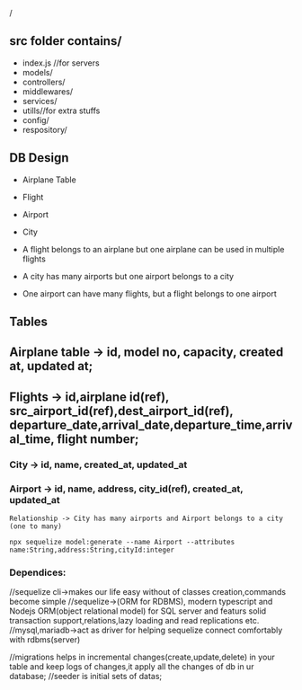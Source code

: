 /
## src folder contains/
   -  index.js //for servers
   -  models/
   -  controllers/
   -   middlewares/
   -  services/
   -  utills//for extra stuffs
   -  config/
   -  respository/


<!--  -->


## DB Design
  - Airplane Table
  - Flight
  - Airport
  - City 

  - A flight belongs to an airplane but one airplane can be used in multiple flights
  - A city has many airports but one airport belongs to a city
  - One airport can have many flights, but a flight belongs to one airport


  
## Tables

## Airplane table -> id, model no, capacity, created at, updated at;
## Flights -> id,airplane id(ref), src_airport_id(ref),dest_airport_id(ref), departure_date,arrival_date,departure_time,arrival_time, flight number;
### City -> id, name, created_at, updated_at
### Airport -> id, name, address, city_id(ref), created_at, updated_at
    Relationship -> City has many airports and Airport belongs to a city (one to many)
```
npx sequelize model:generate --name Airport --attributes name:String,address:String,cityId:integer
```

### Dependices:
//sequelize cli->makes our life easy without of classes creation,commands become simple
//sequelize->(ORM for RDBMS),   modern typescript and Nodejs ORM(object relational model) for SQL server and featurs solid transaction support,relations,lazy loading and read replications etc.
//mysql,mariadb->act as driver for helping sequelize connect comfortably with rdbms(server)


//migrations helps in incremental changes(create,update,delete) in your table and keep logs of changes,it apply all the changes of db in ur database;
//seeder is initial sets of datas;
